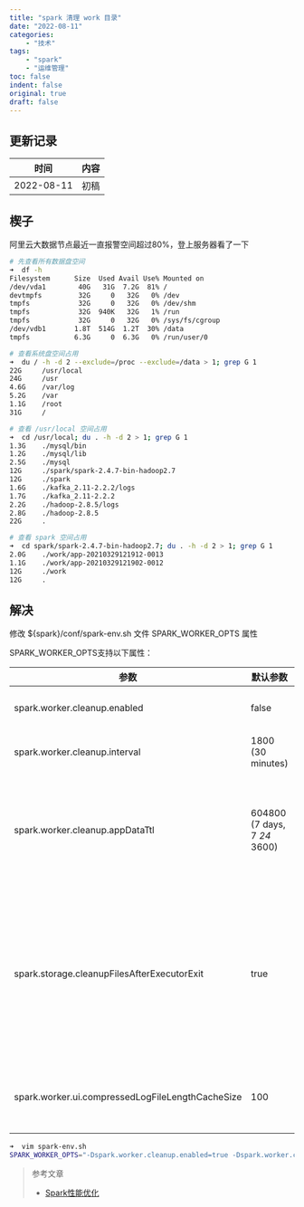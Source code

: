 ```yaml
---
title: "spark 清理 work 目录"
date: "2022-08-11"
categories:
    - "技术"
tags:
    - "spark"
    - "运维管理"
toc: false
indent: false
original: true
draft: false
---
```


## 更新记录

| 时间       | 内容 |
| ---------- | ---- |
| 2022-08-11 | 初稿 |

## 楔子

阿里云大数据节点最近一直报警空间超过80%，登上服务器看了一下

``` zsh
# 先查看所有数据盘空间
➜  df -h
Filesystem      Size  Used Avail Use% Mounted on
/dev/vda1        40G   31G  7.2G  81% /
devtmpfs         32G     0   32G   0% /dev
tmpfs            32G     0   32G   0% /dev/shm
tmpfs            32G  940K   32G   1% /run
tmpfs            32G     0   32G   0% /sys/fs/cgroup
/dev/vdb1       1.8T  514G  1.2T  30% /data
tmpfs           6.3G     0  6.3G   0% /run/user/0

# 查看系统盘空间占用
➜  du / -h -d 2 --exclude=/proc --exclude=/data > 1; grep G 1
22G     /usr/local
24G     /usr
4.6G    /var/log
5.2G    /var
1.1G    /root
31G     /

# 查看 /usr/local 空间占用
➜  cd /usr/local; du . -h -d 2 > 1; grep G 1
1.3G    ./mysql/bin
1.2G    ./mysql/lib
2.5G    ./mysql
12G     ./spark/spark-2.4.7-bin-hadoop2.7
12G     ./spark
1.6G    ./kafka_2.11-2.2.2/logs
1.7G    ./kafka_2.11-2.2.2
2.2G    ./hadoop-2.8.5/logs
2.8G    ./hadoop-2.8.5
22G     .

# 查看 spark 空间占用
➜  cd spark/spark-2.4.7-bin-hadoop2.7; du . -h -d 2 > 1; grep G 1
2.0G    ./work/app-20210329121912-0013
1.1G    ./work/app-20210329121902-0012
12G     ./work
12G     .
```

## 解决

修改 ${spark}/conf/spark-env.sh 文件 SPARK_WORKER_OPTS 属性

SPARK_WORKER_OPTS支持以下属性：

| 参数                                             | 默认参数                     | 说明                                                                                                                                                                                                                                                                                                                                        |
| ------------------------------------------------ | ---------------------------- | ------------------------------------------------------------------------------------------------------------------------------------------------------------------------------------------------------------------------------------------------------------------------------------------------------------------------------------------- |
| spark.worker.cleanup.enabled                     | false                        | 启用定期清除worker /应用程序目录。仅清除已停止的应用程序的目录。                                                                                                                                                                                                                                                                            |
| spark.worker.cleanup.interval                    | 1800 (30 minutes)            | 控制worker清理本地计算机上旧的应用程序工作目录的时间间隔（以秒为单位）。                                                                                                                                                                                                                                                                    |
| spark.worker.cleanup.appDataTtl                  | 604800 (7 days, 7 *24* 3600) | 在每个工作程序上保留应用程序工作目录的秒数。 这是生存时间，应取决于您拥有的可用磁盘空间量。 应用程序日志和jars被下载到每个应用程序工作目录。 随着时间的推移，工作目录会迅速填满磁盘空间，尤其是如果您非常频繁地运行作业时。                                                                                                                 |
| spark.storage.cleanupFilesAfterExecutorExit      | true                         | 在执行程序退出后，启用工作目录的清理非混洗文件（例如临时混洗块，缓存的RDD /广播块，溢出文件等）。 请注意，这与spark.worker.cleanup.enabled不重叠，因为这可以清除死掉执行者的本地目录中的非随机文件，而spark.worker.cleanup.enabled则可以清除所有文件。 /停止和超时应用程序的子目录。 这仅影响独立模式，将来可以添加对其他集群管理员的支持。 |
| spark.worker.ui.compressedLogFileLengthCacheSize | 100                          | 对于压缩日志文件，只能通过解压缩文件来计算未压缩文件。 Spark缓存压缩日志文件的未压缩文件大小。 此属性控制缓存大小。                                                                                                                                                                                                                         |

``` zsh
➜  vim spark-env.sh
SPARK_WORKER_OPTS="-Dspark.worker.cleanup.enabled=true -Dspark.worker.cleanup.interval=259200 -Dspark.worker.cleanup.appDataTtl=259200"
```

> 参考文章
>
> - [Spark性能优化](https://blog.csdn.net/weixin_43735682/article/details/103852103)
>